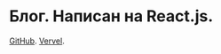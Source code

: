 # Блог. Написан на React.js.

[GitHub](https://github.com/den10004/Blog_frontend.git).
[Vervel](https://blog-frontend-ten-ashen.vercel.app).
